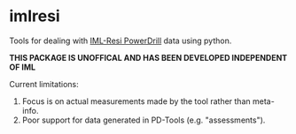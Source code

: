 # imlresi
Tools for dealing with [IML-Resi PowerDrill](https://www.iml-service.com/product/iml-powerdrill/) data using python.

**THIS PACKAGE IS UNOFFICAL AND HAS BEEN DEVELOPED INDEPENDENT OF IML**

Current limitations:

1. Focus is on actual measurements made by the tool rather than meta-info.
1. Poor support for data generated in PD-Tools (e.g. "assessments").